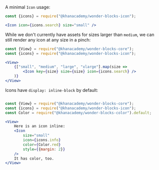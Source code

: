 A minimal `Icon` usage:

```jsx
const {icons} = require("@khanacademy/wonder-blocks-icon");

<Icon icon={icons.search} size="small" />
```

While we don't currently have assets for sizes larger than `medium`, we can
still render any icon at any size in a pinch:

```jsx
const {View} = require("@khanacademy/wonder-blocks-core");
const {icons} = require("@khanacademy/wonder-blocks-icon");

<View>
    {["small", "medium", "large", "xlarge"].map(size =>
        <Icon key={size} size={size} icon={icons.search} />
    )}
</View>
```

Icons have `display: inline-block` by default:

```jsx

const {View} = require("@khanacademy/wonder-blocks-core");
const {icons} = require("@khanacademy/wonder-blocks-icon");
const Color = require("@khanacademy/wonder-blocks-color").default;

<View>
    Here is an icon inline:
    <Icon
        size="small"
        icon={icons.info}
        color={Color.red}
        style={{margin: 2}}
    />
    It has color, too.
</View>

```
